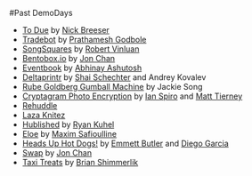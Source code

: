 
#Past DemoDays

*	[To Due](https://itunes.apple.com/us/app/to-due/id665679538?mt=8&ign-mpt=uo%3D4) by [Nick Breeser](https://twitter.com/nbreeser) 
*	[Tradebot](http://morning-depths-9766.herokuapp.com/) by [Prathamesh Godbole](http://prathameshgodbole.com/)
*	[SongSquares](https://github.com/rvinluan/songsquares) by [Robert Vinluan](http://robertvinluan.com/)
*	[Bentobox.io](http://www.bentobox.io/) by [Jon Chan](http://www.jonhmchan.com/)
*	[Eventbook](https://itunes.apple.com/us/app/event-book/id599232745) by [Abhinay Ashutosh](http://www.abhinayashutosh.com/)   
*	[Deltaprintr](http://deltaprintr.com/) by [Shai Schechter](http://www.shaischechter.com/) and Andrey Kovalev
*	[Rube Goldberg Gumball Machine](http://www.youtube.com/watch?v=uWcKhxWlcuU) by Jackie Song
*	[Cryptagram Photo Encryption](https://chrome.google.com/webstore/detail/cryptagram/adabfepaidfgaecmkcekhefdgjaihahc?hl=en) by [Ian Spiro](http://www.ianspiro.com/) and [Matt Tierney](http://cs.nyu.edu/~tierney/)
*	[Rehuddle](http://rehuddle.com/)
*	[Laza Knitez](http://lazaknitez.com/)
*	[Hublished](https://hublished.com/HublishedWeb/index;jsessionid=DFD4BA3FFB91A061C3D5589F91BAD074) by [Ryan Kuhel](https://twitter.com/RyanKuhel)
*	[Eloe](http://connectedcatmedia.com/thesis/) by [Maxim Safioulline](http://connectedcatmedia.com/portfolio/)
*	[Heads Up Hot Dogs!](http://emmettbutler.com/headsup/) by [Emmett Butler](http://emmettbutler.com/) and [Diego Garcia](http://radstronomical.com/)
*	[Swap](http://swap.friidum.com/) by [Jon Chan](http://www.jonhmchan.com/)
*	[Taxi Treats](http://www.taxitreats.com/) by [Brian Shimmerlik](https://twitter.com/ShimmersAtStern)